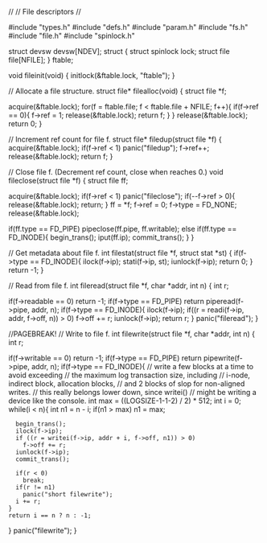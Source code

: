 //
// File descriptors
//

#include "types.h"
#include "defs.h"
#include "param.h"
#include "fs.h"
#include "file.h"
#include "spinlock.h"

struct devsw devsw[NDEV];
struct {
  struct spinlock lock;
  struct file file[NFILE];
} ftable;

void
fileinit(void)
{
  initlock(&ftable.lock, "ftable");
}

// Allocate a file structure.
struct file*
filealloc(void)
{
  struct file *f;

  acquire(&ftable.lock);
  for(f = ftable.file; f < ftable.file + NFILE; f++){
    if(f->ref == 0){
      f->ref = 1;
      release(&ftable.lock);
      return f;
    }
  }
  release(&ftable.lock);
  return 0;
}

// Increment ref count for file f.
struct file*
filedup(struct file *f)
{
  acquire(&ftable.lock);
  if(f->ref < 1)
    panic("filedup");
  f->ref++;
  release(&ftable.lock);
  return f;
}

// Close file f.  (Decrement ref count, close when reaches 0.)
void
fileclose(struct file *f)
{
  struct file ff;

  acquire(&ftable.lock);
  if(f->ref < 1)
    panic("fileclose");
  if(--f->ref > 0){
    release(&ftable.lock);
    return;
  }
  ff = *f;
  f->ref = 0;
  f->type = FD_NONE;
  release(&ftable.lock);
  
  if(ff.type == FD_PIPE)
    pipeclose(ff.pipe, ff.writable);
  else if(ff.type == FD_INODE){
    begin_trans();
    iput(ff.ip);
    commit_trans();
  }
}

// Get metadata about file f.
int
filestat(struct file *f, struct stat *st)
{
  if(f->type == FD_INODE){
    ilock(f->ip);
    stati(f->ip, st);
    iunlock(f->ip);
    return 0;
  }
  return -1;
}

// Read from file f.
int
fileread(struct file *f, char *addr, int n)
{
  int r;

  if(f->readable == 0)
    return -1;
  if(f->type == FD_PIPE)
    return piperead(f->pipe, addr, n);
  if(f->type == FD_INODE){
    ilock(f->ip);
    if((r = readi(f->ip, addr, f->off, n)) > 0)
      f->off += r;
    iunlock(f->ip);
    return r;
  }
  panic("fileread");
}

//PAGEBREAK!
// Write to file f.
int
filewrite(struct file *f, char *addr, int n)
{
  int r;

  if(f->writable == 0)
    return -1;
  if(f->type == FD_PIPE)
    return pipewrite(f->pipe, addr, n);
  if(f->type == FD_INODE){
    // write a few blocks at a time to avoid exceeding
    // the maximum log transaction size, including
    // i-node, indirect block, allocation blocks,
    // and 2 blocks of slop for non-aligned writes.
    // this really belongs lower down, since writei()
    // might be writing a device like the console.
    int max = ((LOGSIZE-1-1-2) / 2) * 512;
    int i = 0;
    while(i < n){
      int n1 = n - i;
      if(n1 > max)
        n1 = max;

      begin_trans();
      ilock(f->ip);
      if ((r = writei(f->ip, addr + i, f->off, n1)) > 0)
        f->off += r;
      iunlock(f->ip);
      commit_trans();

      if(r < 0)
        break;
      if(r != n1)
        panic("short filewrite");
      i += r;
    }
    return i == n ? n : -1;
  }
  panic("filewrite");
}


```

